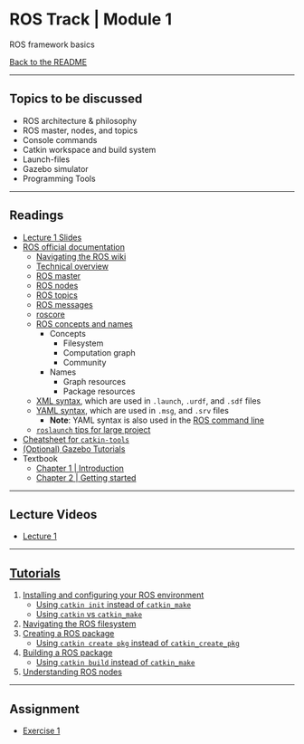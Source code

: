 # ROS Track | Module 1
ROS framework basics

[Back to the README](README.md)

---
## Topics to be discussed
* ROS architecture & philosophy
* ROS master, nodes, and topics
* Console commands
* Catkin workspace and build system
* Launch-​files
* Gazebo simulator
* Programming Tools

---
## Readings
* [Lecture 1 Slides](readings/lecture1.pdf)
* [ROS official documentation](http://wiki.ros.org/)
    * [Navigating the ROS wiki](http://wiki.ros.org/ROS/Tutorials/NavigatingTheWiki)
    * [Technical overview](http://wiki.ros.org/ROS/Technical%20Overview)
    * [ROS master](http://wiki.ros.org/Master)
    * [ROS nodes](http://wiki.ros.org/Nodes)
    * [ROS topics](http://wiki.ros.org/Topics)
    * [ROS messages](http://wiki.ros.org/Messages)
    * [roscore](http://wiki.ros.org/roscore)
    * [ROS concepts and names](http://wiki.ros.org/ROS/Concepts)
        * Concepts
            * Filesystem
            * Computation graph
            * Community
        * Names
            * Graph resources
            * Package resources
    * [XML syntax](https://www.w3schools.com/xml/xml_syntax.asp), which are used in `.launch`, `.urdf`, and `.sdf` files
    * [YAML syntax](https://docs.ansible.com/ansible/latest/reference_appendices/YAMLSyntax.html), which are used in `.msg`, and `.srv` files
        * **Note**: YAML syntax is also used in the [ROS command line](http://wiki.ros.org/ROS/YAMLCommandLine)
    * [`roslaunch` tips for large project](http://wiki.ros.org/roslaunch/Tutorials/Roslaunch%20tips%20for%20larger%20projects)
* [Cheatsheet for `catkin-tools`](https://catkin-tools.readthedocs.io/en/latest/cheat_sheet.html)
* [(Optional) Gazebo Tutorials](http://www.gazebosim.org/tutorials)
* Textbook 
    * [Chapter 1 | Introduction](https://www.cse.sc.edu/~jokane/agitr/agitr-letter-intro.pdf)
    * [Chapter 2 | Getting started](https://www.cse.sc.edu/~jokane/agitr/agitr-letter-start.pdf)

---
## Lecture Videos
* [Lecture 1](https://youtu.be/0BxVPCInS3M?list=PLE-BQwvVGf8HOvwXPgtDfWoxd4Cc6ghiP)

---
## [Tutorials](http://wiki.ros.org/ROS/Tutorials)
1. [Installing and configuring your ROS environment](http://wiki.ros.org/ROS/Tutorials/InstallingandConfiguringROSEnvironment)
    * [Using `catkin init` instead of `catkin_make`](https://catkin-tools.readthedocs.io/en/latest/verbs/catkin_init.html)
    * [Using `catkin` vs `catkin_make`](https://catkin-tools.readthedocs.io/en/latest/migration.html#important-distinctions-between-catkin-make-and-catkin-build)
2. [Navigating the ROS filesystem](http://wiki.ros.org/ROS/Tutorials/InstallingandConfiguringROSEnvironment)
3. [Creating a ROS package](http://wiki.ros.org/ROS/Tutorials/CreatingPackage)
    * [Using `catkin create pkg` instead of `catkin_create_pkg`](https://catkin-tools.readthedocs.io/en/latest/verbs/catkin_create.html)
4. [Building a ROS package](http://wiki.ros.org/ROS/Tutorials/BuildingPackages)
    * [Using `catkin build` instead of `catkin_make`](https://catkin-tools.readthedocs.io/en/latest/verbs/catkin_build.html)
5. [Understanding ROS nodes](http://wiki.ros.org/ROS/Tutorials/UnderstandingNodes)

---
## Assignment
* [Exercise 1](assignments/exercise1.pdf)